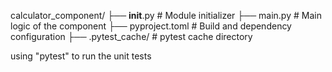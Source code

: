 calculator_component/
├── __init__.py             # Module initializer
├── main.py                 # Main logic of the component
├── pyproject.toml          # Build and dependency configuration
├── .pytest_cache/          # pytest cache directory

using "pytest" to run the unit tests
